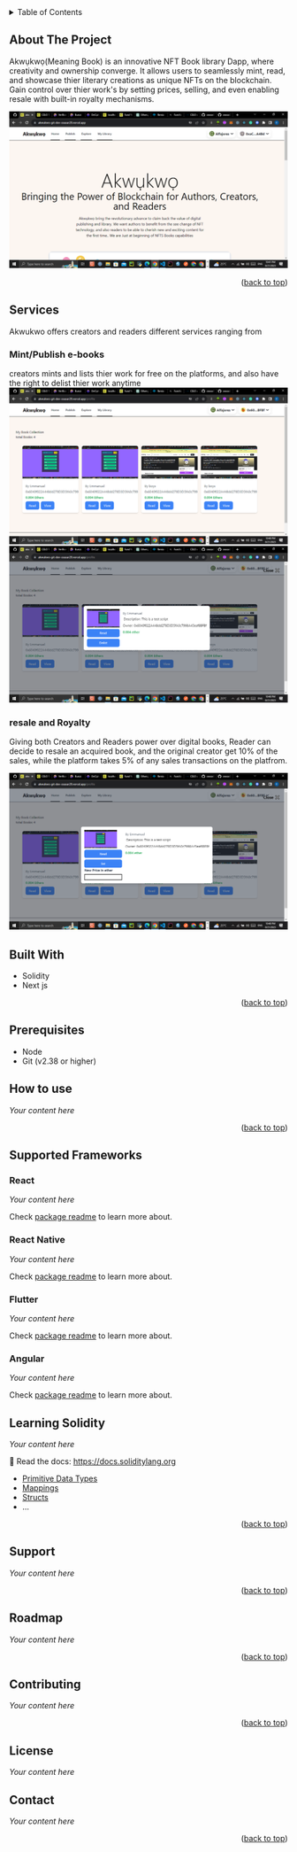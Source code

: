 <!-- TABLE OF CONTENTS -->
<details>
  <summary>Table of Contents</summary>
  <ol>
    <li><a href="#about-the-project">About The Project</a></li>
    <li><a href="#built-with">Built With</a></li>
    <li><a href="#prerequisites">Prerequisites</a></li>
    <li><a href="#installation">Installation</a></li>
    <li><a href="#usage">Usage</a></li>
    <li><a href="#roadmap">Roadmap</a></li>
    <li><a href="#contributing">Contributing</a></li>
    <li><a href="#license">License</a></li>
    <li><a href="#contact">Contact</a></li>
  </ol>
</details>

<!-- ABOUT THE PROJECT -->

## About The Project

Akwụkwọ(Meaning Book) is an innovative NFT Book library Dapp, where creativity and ownership converge. It allows users to seamlessly mint, read, and showcase thier literary creations as unique NFTs on the blockchain. Gain control over thier work's by setting prices, selling, and even enabling resale with built-in royalty mechanisms.

![snapshot](<https://github.com/ceasar28/Akwukwo/blob/Dev/packages/react-app/assests/images/Screenshot%20(357).png>)

<p align="right">(<a href="#top">back to top</a>)</p>

## Services

Akwukwo offers creators and readers different services ranging from

### Mint/Publish e-books

creators mints and lists thier work for free on the platforms, and also have the right to delist thier work anytime
![snapshot](<https://github.com/ceasar28/Akwukwo/blob/Dev/packages/react-app/assests/images/Screenshot%20(363).png>)
![snapshot](<https://github.com/ceasar28/Akwukwo/blob/Dev/packages/react-app/assests/images/Screenshot%20(364).png>)

### resale and Royalty

Giving both Creators and Readers power over digital books, Reader can decide to resale an acquired book, and the original creator get 10% of the sales, while the platform takes 5% of any sales transactions on the platfrom.

![snapshot](<https://github.com/ceasar28/Akwukwo/blob/Dev/packages/react-app/assests/images/Screenshot%20(365).png>)

## Built With

- Solidity
- Next js

<p align="right">(<a href="#top">back to top</a>)</p>

<!-- GETTING STARTED -->

## Prerequisites

- Node
- Git (v2.38 or higher)

## How to use

_Your content here_

<p align="right">(<a href="#top">back to top</a>)</p>

## Supported Frameworks

### React

_Your content here_

Check [package readme](https://github.com/celo-org/celo-composer/blob/main/packages/react-app/README.md) to learn more about.

### React Native

_Your content here_

Check [package readme](https://github.com/celo-org/celo-composer/blob/main/packages/react-native-app/README.md) to learn more about.

### Flutter

_Your content here_

Check [package readme](https://github.com/celo-org/celo-composer/blob/main/packages/flutter-app/README.md) to learn more about.

### Angular

_Your content here_

Check [package readme](https://github.com/celo-org/celo-composer/blob/main/packages/angular-app/README.md) to learn more about.

<!-- USAGE EXAMPLES -->

## Learning Solidity

_Your content here_

📕 Read the docs: <https://docs.soliditylang.org>

- [Primitive Data Types](https://solidity-by-example.org/primitives/)
- [Mappings](https://solidity-by-example.org/mapping/)
- [Structs](https://solidity-by-example.org/structs/)
- ...

<p align="right">(<a href="#top">back to top</a>)</p>

## Support

_Your content here_

<p align="right">(<a href="#top">back to top</a>)</p>

<!-- ROADMAP -->

## Roadmap

_Your content here_

<p align="right">(<a href="#top">back to top</a>)</p>

<!-- CONTRIBUTING -->

## Contributing

_Your content here_

<p align="right">(<a href="#top">back to top</a>)</p>

## License

_Your content here_

<!-- CONTACT -->

## Contact

_Your content here_

<p align="right">(<a href="#top">back to top</a>)</p>
